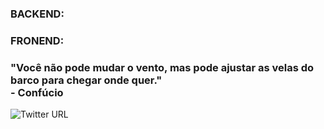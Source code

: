 <h3>BACKEND:</h3></p>

<h3>FRONEND:</h3></p>

### "Você não pode mudar o vento, mas pode ajustar as velas do barco para chegar onde quer."<br> - Confúcio

![Twitter URL](https://img.shields.io/twitter/url?style=social&url=https%3A%2F%2Ftwitter.com%2Ffconeto)
